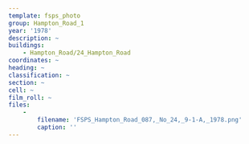 ```yaml
---
template: fsps_photo
group: Hampton_Road_1
year: '1978'
description: ~
buildings:
    - Hampton_Road/24_Hampton_Road
coordinates: ~
heading: ~
classification: ~
section: ~
cell: ~
film_roll: ~
files:
    -
        filename: 'FSPS_Hampton_Road_087,_No_24,_9-1-A,_1978.png'
        caption: ''
---
```

